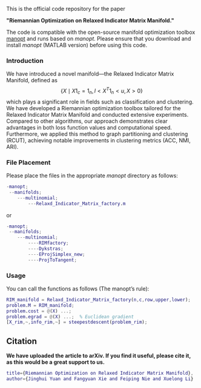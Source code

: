 This is the official code repository for the paper

 **"Riemannian Optimization on Relaxed Indicator Matrix Manifold."** 

The code is compatible with the open-source manifold optimization toolbox [manopt](https://www.manopt.org/) and runs based on *manopt.* Please ensure that you download and install *manopt* (MATLAB version) before using this code.

### Introduction

We have introduced a novel manifold—the Relaxed Indicator Matrix Manifold, defined as 
$$\{ X \mid X 1_c = 1_n, l < X^T 1_n < u, X > 0 \}$$
which plays a significant role in fields such as classification and clustering. We have developed a Riemannian optimization toolbox tailored for the Relaxed Indicator Matrix Manifold and conducted extensive experiments. Compared to other algorithms, our approach demonstrates clear advantages in both loss function values and computational speed. Furthermore, we applied this method to graph partitioning and clustering (RCUT), achieving notable improvements in clustering metrics (ACC, NMI, ARI).

### File Placement

Please place the files in the appropriate *manopt* directory as follows:

```matlab
-manopt;
 --manifolds;
    ---multinomial;
        ---Relaxd_Indicator_Matrix_factory.m
```

or

```matlab
-manopt;
 --manifolds;
    ---multinomial;
        ----RIMfactory;
        ----Dykstras;
        ----EProjSimplex_new;
        ----ProjToTangent;
```

### Usage

You can call the functions as follows (The manopt’s rule):

```matlab
RIM_manifold = Relaxd_Indicator_Matrix_factory(n,c,row,upper,lower);
problem.M = RIM_manifold;
problem.cost = @(X) ...;
problem.egrad = @(X) ...;  % Euclidean gradient
[X_rim,~,info_rim,~] = steepestdescent(problem_rim);
```

## Citation

**We have uploaded the article to arXiv. If you find it useful, please cite it, as this would be a great support to us.**

```matlab
title={Riemannian Optimization on Relaxed Indicator Matrix Manifold}, 
author={Jinghui Yuan and Fangyuan Xie and Feiping Nie and Xuelong Li}
```
